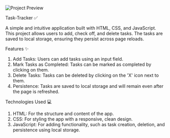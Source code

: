 ![Project Preview](dist/images/img_readme.png)

Task-Tracker ✅

A simple and intuitive application built with HTML, CSS, and JavaScript. This project allows users to add, check off, and delete tasks. The tasks are saved to local storage, ensuring they persist across page reloads.

Features ✨
1. Add Tasks: Users can add tasks using an input field.
2. Mark Tasks as Completed: Tasks can be marked as completed by clicking on them.
3. Delete Tasks: Tasks can be deleted by clicking on the 'X' icon next to them.
4. Persistence: Tasks are saved to local storage and will remain even after the page is refreshed.

Technologies Used 💻
1. HTML: For the structure and content of the app.
2. CSS: For styling the app with a responsive, clean design.
3. JavaScript: For adding functionality, such as task creation, deletion, and persistence using local storage.
